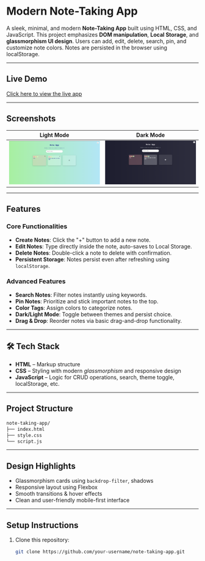 # Modern Note-Taking App

A sleek, minimal, and modern **Note-Taking App** built using HTML, CSS, and JavaScript. This project emphasizes **DOM manipulation**, **Local Storage**, and **glassmorphism UI design**. Users can add, edit, delete, search, pin, and customize note colors. Notes are persisted in the browser using localStorage.

---

## Live Demo

[Click here to view the live app](https://dnitish07.github.io/noteMaker/)

---

## Screenshots

| Light Mode | Dark Mode |
|------------|-----------|
| ![Light](screenshots/image.png) | ![Dark](screenshots/dark.png) |

---

## Features

### Core Functionalities
- **Create Notes**: Click the "+" button to add a new note.
- **Edit Notes**: Type directly inside the note, auto-saves to Local Storage.
- **Delete Notes**: Double-click a note to delete with confirmation.
- **Persistent Storage**: Notes persist even after refreshing using `localStorage`.

### Advanced Features
- **Search Notes**: Filter notes instantly using keywords.
- **Pin Notes**: Prioritize and stick important notes to the top.
- **Color Tags**: Assign colors to categorize notes.
- **Dark/Light Mode**: Toggle between themes and persist choice.
- **Drag & Drop**: Reorder notes via basic drag-and-drop functionality.

---

## 🛠 Tech Stack

- **HTML** – Markup structure
- **CSS** – Styling with modern *glassmorphism* and responsive design
- **JavaScript** – Logic for CRUD operations, search, theme toggle, localStorage, etc.

---

## Project Structure

```
note-taking-app/
├── index.html
├── style.css
└── script.js
```

---

## Design Highlights

- Glassmorphism cards using `backdrop-filter`, shadows
- Responsive layout using Flexbox
- Smooth transitions & hover effects
- Clean and user-friendly mobile-first interface

---

## Setup Instructions

1. Clone this repository:
   ```bash
   git clone https://github.com/your-username/note-taking-app.git

